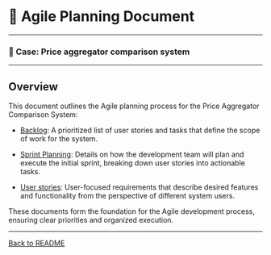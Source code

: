 # 📌 Agile Planning Document

---
### 🎯 Case: Price aggregator comparison system

---
## Overview

This document outlines the Agile planning process for the Price Aggregator Comparison System:

* [Backlog](backlog): A prioritized list of user stories and tasks that define the scope of work for the system.

* [Sprint Planning](Sprint%20Planning.md): Details on how the development team will plan and execute the initial sprint, breaking down user stories into actionable tasks.

* [User stories](User%20stories.md): User-focused requirements that describe desired features and functionality from the perspective of different system users.

These documents form the foundation for the Agile development process, ensuring clear priorities and organized execution.

---

[Back to README](../../README.md)



